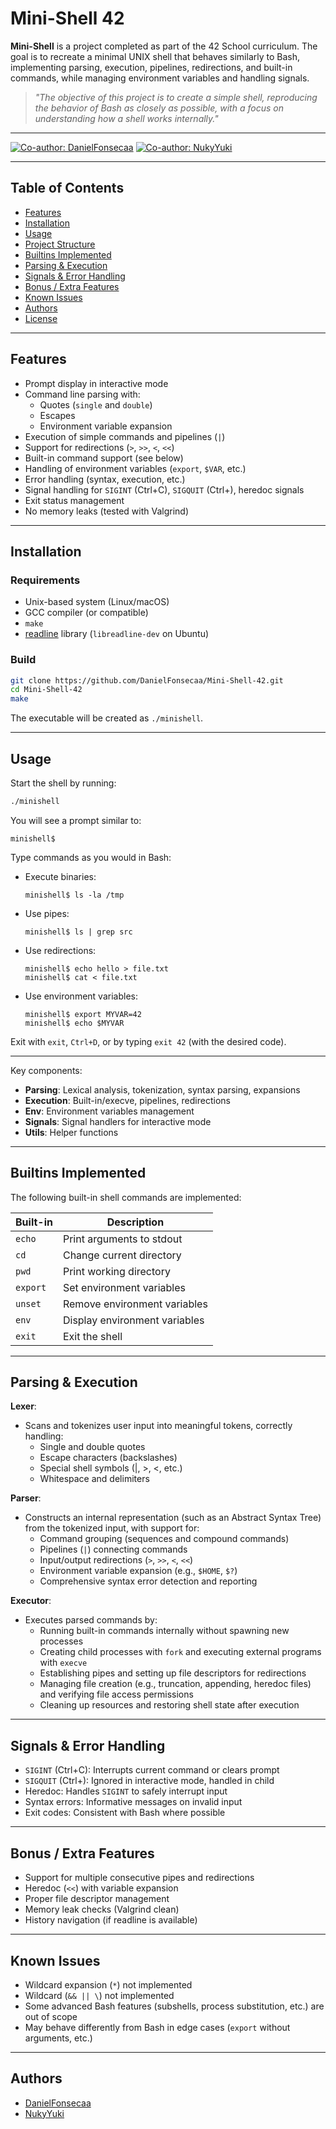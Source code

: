 # Mini-Shell 42
<!--div>

<img width="150" height="150" alt="minishelle" src="https://github.com/user-attachments/assets/da3ca75d-8424-4fc2-a581-66f60fca2c5b" />
</div-->
**Mini-Shell** is a project completed as part of the 42 School curriculum. The goal is to recreate a minimal UNIX shell that behaves similarly to Bash, implementing parsing, execution, pipelines, redirections, and built-in commands, while managing environment variables and handling signals.

> _"The objective of this project is to create a simple shell, reproducing the behavior of Bash as closely as possible, with a focus on understanding how a shell works internally."_

---
[![Co-author: DanielFonsecaa](https://img.shields.io/badge/Co--author-DanielFonsecaa-blue)](https://github.com/DanielFonsecaa)
[![Co-author: NukyYuki](https://img.shields.io/badge/Co--author-NukyYuki-pink)](https://github.com/NukyYuki)

<!--div>

| Grade                                                             | Evaluation Information           |
| :---------------------------------------------------------------- | :------------------------------- |
| <img src="https://img.shields.io/badge/100%20%2F%20100%20%E2%98%85-sucess"/>  | `3 peers` `1 hour` |
</div-->
---

## Table of Contents

- [Features](#features)
- [Installation](#installation)
- [Usage](#usage)
- [Project Structure](#project-structure)
- [Builtins Implemented](#builtins-implemented)
- [Parsing & Execution](#parsing--execution)
- [Signals & Error Handling](#signals--error-handling)
- [Bonus / Extra Features](#bonus--extra-features)
- [Known Issues](#known-issues)
- [Authors](#authors)
- [License](#license)

---

## Features

- Prompt display in interactive mode
- Command line parsing with:
  - Quotes (`single` and `double`)
  - Escapes
  - Environment variable expansion
- Execution of simple commands and pipelines (`|`)
- Support for redirections (`>`, `>>`, `<`, `<<`)
- Built-in command support (see below)
- Handling of environment variables (`export`, `$VAR`, etc.)
- Error handling (syntax, execution, etc.)
- Signal handling for `SIGINT` (Ctrl+C), `SIGQUIT` (Ctrl+\), heredoc signals
- Exit status management
- No memory leaks (tested with Valgrind)

---

## Installation

### Requirements

- Unix-based system (Linux/macOS)
- GCC compiler (or compatible)
- `make`
- [readline](https://tiswww.case.edu/php/chet/readline/rltop.html) library (`libreadline-dev` on Ubuntu)

### Build

```sh
git clone https://github.com/DanielFonsecaa/Mini-Shell-42.git
cd Mini-Shell-42
make
```

The executable will be created as `./minishell`.

---

## Usage

Start the shell by running:

```sh
./minishell
```

You will see a prompt similar to:

```
minishell$ 
```

Type commands as you would in Bash:

- Execute binaries:
  ```
  minishell$ ls -la /tmp
  ```
- Use pipes:
  ```
  minishell$ ls | grep src
  ```
- Use redirections:
  ```
  minishell$ echo hello > file.txt
  minishell$ cat < file.txt
  ```
- Use environment variables:
  ```
  minishell$ export MYVAR=42
  minishell$ echo $MYVAR
  ```

Exit with `exit`, `Ctrl+D`, or by typing `exit 42` (with the desired code).

---

Key components:

- **Parsing**: Lexical analysis, tokenization, syntax parsing, expansions
- **Execution**: Built-in/execve, pipelines, redirections
- **Env**: Environment variables management
- **Signals**: Signal handlers for interactive mode
- **Utils**: Helper functions

---

## Builtins Implemented

The following built-in shell commands are implemented:

| Built-in   | Description                                    |
|------------|------------------------------------------------|
| `echo`     | Print arguments to stdout                      |
| `cd`       | Change current directory                       |
| `pwd`      | Print working directory                        |
| `export`   | Set environment variables                      |
| `unset`    | Remove environment variables                   |
| `env`      | Display environment variables                  |
| `exit`     | Exit the shell                                 |

---

## Parsing & Execution

**Lexer**:  
  - Scans and tokenizes user input into meaningful tokens, correctly handling:
    - Single and double quotes
    - Escape characters (backslashes)
    - Special shell symbols (|, >, <, etc.)
    - Whitespace and delimiters

**Parser**:  
  - Constructs an internal representation (such as an Abstract Syntax Tree) from the tokenized input, with support for:
    - Command grouping (sequences and compound commands)
    - Pipelines (`|`) connecting commands
    - Input/output redirections (`>`, `>>`, `<`, `<<`)
    - Environment variable expansion (e.g., `$HOME`, `$?`)
    - Comprehensive syntax error detection and reporting

**Executor**:  
  - Executes parsed commands by:
    - Running built-in commands internally without spawning new processes
    - Creating child processes with `fork` and executing external programs with `execve`
    - Establishing pipes and setting up file descriptors for redirections
    - Managing file creation (e.g., truncation, appending, heredoc files) and verifying file access permissions
    - Cleaning up resources and restoring shell state after execution

---

## Signals & Error Handling

- `SIGINT` (Ctrl+C): Interrupts current command or clears prompt
- `SIGQUIT` (Ctrl+\): Ignored in interactive mode, handled in child
- Heredoc: Handles `SIGINT` to safely interrupt input
- Syntax errors: Informative messages on invalid input
- Exit codes: Consistent with Bash where possible

---

## Bonus / Extra Features

- Support for multiple consecutive pipes and redirections
- Heredoc (`<<`) with variable expansion
- Proper file descriptor management
- Memory leak checks (Valgrind clean)
- History navigation (if readline is available)

---

## Known Issues

- Wildcard expansion (`*`) not implemented
- Wildcard (`&& || \`) not implemented
- Some advanced Bash features (subshells, process substitution, etc.) are out of scope
- May behave differently from Bash in edge cases (`export` without arguments, etc.)

---

## Authors

- [DanielFonsecaa](https://github.com/DanielFonsecaa)
- [NukyYuki](https://github.com/NukyYuki)
